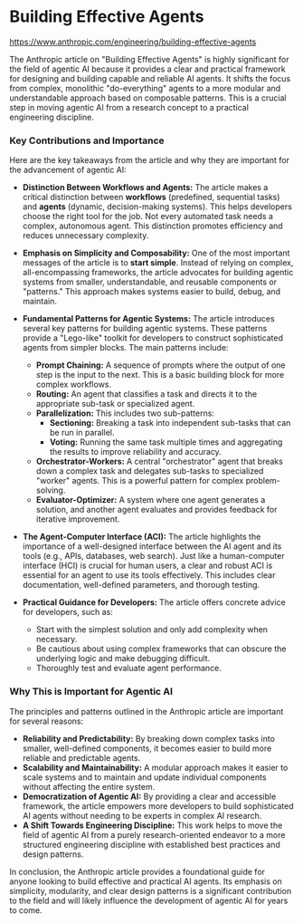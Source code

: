 # Building Effective Agents

https://www.anthropic.com/engineering/building-effective-agents


The Anthropic article on "Building Effective Agents" is highly significant for the field of agentic AI because it provides a clear and practical framework for designing and building capable and reliable AI agents. It shifts the focus from complex, monolithic "do-everything" agents to a more modular and understandable approach based on composable patterns. This is a crucial step in moving agentic AI from a research concept to a practical engineering discipline. 

### **Key Contributions and Importance**

Here are the key takeaways from the article and why they are important for the advancement of agentic AI:

* **Distinction Between Workflows and Agents:** The article makes a critical distinction between **workflows** (predefined, sequential tasks) and **agents** (dynamic, decision-making systems). This helps developers choose the right tool for the job. Not every automated task needs a complex, autonomous agent. This distinction promotes efficiency and reduces unnecessary complexity.

* **Emphasis on Simplicity and Composability:** One of the most important messages of the article is to **start simple**. Instead of relying on complex, all-encompassing frameworks, the article advocates for building agentic systems from smaller, understandable, and reusable components or "patterns." This approach makes systems easier to build, debug, and maintain.

* **Fundamental Patterns for Agentic Systems:** The article introduces several key patterns for building agentic systems. These patterns provide a "Lego-like" toolkit for developers to construct sophisticated agents from simpler blocks. The main patterns include:
    * **Prompt Chaining:** A sequence of prompts where the output of one step is the input to the next. This is a basic building block for more complex workflows.
    * **Routing:** An agent that classifies a task and directs it to the appropriate sub-task or specialized agent.
    * **Parallelization:** This includes two sub-patterns:
        * **Sectioning:** Breaking a task into independent sub-tasks that can be run in parallel.
        * **Voting:** Running the same task multiple times and aggregating the results to improve reliability and accuracy.
    * **Orchestrator-Workers:** A central "orchestrator" agent that breaks down a complex task and delegates sub-tasks to specialized "worker" agents. This is a powerful pattern for complex problem-solving.
    * **Evaluator-Optimizer:** A system where one agent generates a solution, and another agent evaluates and provides feedback for iterative improvement.

* **The Agent-Computer Interface (ACI):** The article highlights the importance of a well-designed interface between the AI agent and its tools (e.g., APIs, databases, web search). Just like a human-computer interface (HCI) is crucial for human users, a clear and robust ACI is essential for an agent to use its tools effectively. This includes clear documentation, well-defined parameters, and thorough testing.

* **Practical Guidance for Developers:** The article offers concrete advice for developers, such as:
    * Start with the simplest solution and only add complexity when necessary.
    * Be cautious about using complex frameworks that can obscure the underlying logic and make debugging difficult.
    * Thoroughly test and evaluate agent performance.

### **Why This is Important for Agentic AI**

The principles and patterns outlined in the Anthropic article are important for several reasons:

* **Reliability and Predictability:** By breaking down complex tasks into smaller, well-defined components, it becomes easier to build more reliable and predictable agents.
* **Scalability and Maintainability:** A modular approach makes it easier to scale systems and to maintain and update individual components without affecting the entire system.
* **Democratization of Agentic AI:** By providing a clear and accessible framework, the article empowers more developers to build sophisticated AI agents without needing to be experts in complex AI research.
* **A Shift Towards Engineering Discipline:** This work helps to move the field of agentic AI from a purely research-oriented endeavor to a more structured engineering discipline with established best practices and design patterns.

In conclusion, the Anthropic article provides a foundational guide for anyone looking to build effective and practical AI agents. Its emphasis on simplicity, modularity, and clear design patterns is a significant contribution to the field and will likely influence the development of agentic AI for years to come.
